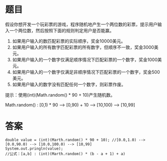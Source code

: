 # 题目

假设你想开发一个玩彩票的游戏，程序随机地产生一个两位数的彩票，提示用户输入一个两位数，然后按照下面的规则判定用户是否能赢。
1. 如果用户输入的数匹配彩票的实际顺序，奖金10000美元。
2. 如果用户输入的所有数字匹配彩票的所有数字，但顺序不一致，奖金3000美元。
3. 如果用户输入的一个数字仅满足顺序情况下匹配彩票的一个数字，奖金1000美元。
4. 如果用户输入的一个数字仅满足非顺序情况下匹配彩票的一个数字，奖金500美元。
5. 如果用户输入的数字没有匹配任何一个数字，则彩票作废。

提示：使用(int)(Math.random() * 90 + 10)产生随机数。 

Math.random() : [0,1) * 90 -->  [0,90) + 10 -->  [10,100) -->  [10,99]

# 答案

```
double value = (int)(Marth.random() * 90 + 10); //[0.0,1.0) --> [0.0,90.0) --> [10.0,100.0) --> [10,99]
System.out.pringln(value);
//公式：[a,b] : (int)(Marth.random() * (b - a + 1) + a)
```
